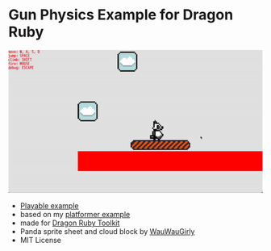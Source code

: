 # Gun Physics Example for Dragon Ruby

![Example](/screenshots/collisions_2.gif)

- [Playable example](https://lyniat.github.io/gun-physics/)
- based on my [platformer example](https://github.com/Lyniat/platformer-physics)
- made for [Dragon Ruby Toolkit](https://dragonruby.org/toolkit/game)
- Panda sprite sheet and cloud block by [WauWauGirly](https://github.com/WauWauGirly)
- MIT License
